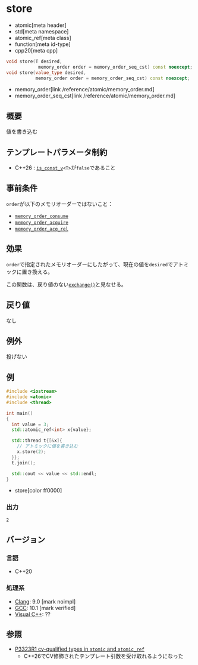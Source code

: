 # store
* atomic[meta header]
* std[meta namespace]
* atomic_ref[meta class]
* function[meta id-type]
* cpp20[meta cpp]

```cpp
void store(T desired,
            memory_order order = memory_order_seq_cst) const noexcept; // (1) C++20
void store(value_type desired,
           memory_order order = memory_order_seq_cst) const noexcept;  // (1) C++26
```
* memory_order[link /reference/atomic/memory_order.md]
* memory_order_seq_cst[link /reference/atomic/memory_order.md]

## 概要
値を書き込む


## テンプレートパラメータ制約
- C++26 : [`is_const_v`](/reference/type_traits/is_const.md)`<T>`が`false`であること


## 事前条件
`order`が以下のメモリオーダーではないこと：

- [`memory_order_consume`](/reference/atomic/memory_order.md)
- [`memory_order_acquire`](/reference/atomic/memory_order.md)
- [`memory_order_acq_rel`](/reference/atomic/memory_order.md)

## 効果
`order`で指定されたメモリオーダーにしたがって、現在の値を`desired`でアトミックに置き換える。

この関数は、戻り値のない[`exchange()`](exchange.md)と見なせる。


## 戻り値
なし


## 例外
投げない


## 例
```cpp example
#include <iostream>
#include <atomic>
#include <thread>

int main()
{
  int value = 3;
  std::atomic_ref<int> x{value};

  std::thread t{[&x]{
    // アトミックに値を書き込む
    x.store(2);
  }};
  t.join();

  std::cout << value << std::endl;
}
```
* store[color ff0000]

### 出力
```
2
```

## バージョン
### 言語
- C++20


### 処理系
- [Clang](/implementation.md#clang): 9.0 [mark noimpl]
- [GCC](/implementation.md#gcc): 10.1 [mark verified]
- [Visual C++](/implementation.md#visual_cpp): ??


## 参照
- [P3323R1 cv-qualified types in `atomic` and `atomic_ref`](https://open-std.org/jtc1/sc22/wg21/docs/papers/2024/p3323r1.html)
    - C++26でCV修飾されたテンプレート引数を受け取れるようになった
